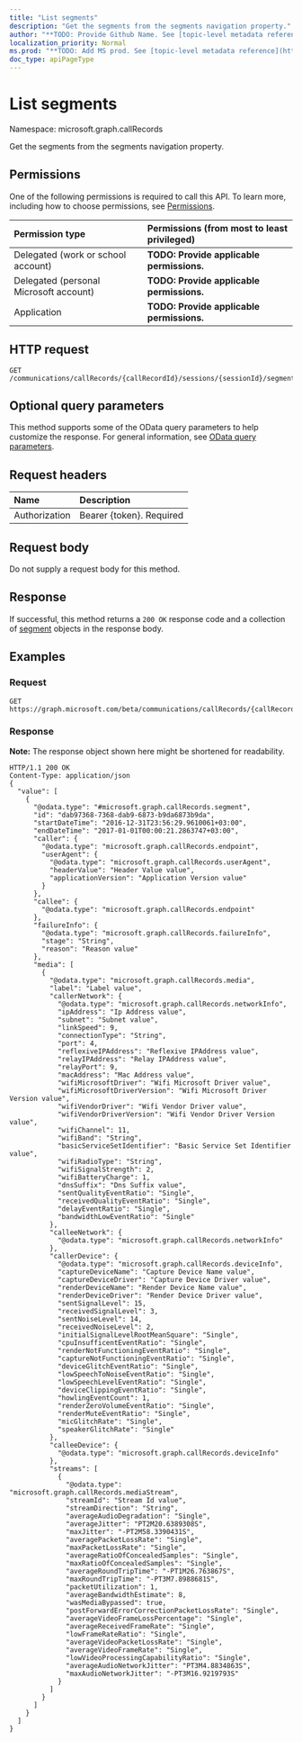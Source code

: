 ```yaml
---
title: "List segments"
description: "Get the segments from the segments navigation property."
author: "**TODO: Provide Github Name. See [topic-level metadata reference](https://msgo.azurewebsites.net/add/document/guidelines/metadata.html#topic-level-metadata)**"
localization_priority: Normal
ms.prod: "**TODO: Add MS prod. See [topic-level metadata reference](https://msgo.azurewebsites.net/add/document/guidelines/metadata.html#topic-level-metadata)**"
doc_type: apiPageType
---
```


# List segments

Namespace: microsoft.graph.callRecords

Get the segments from the segments navigation property.

## Permissions
One of the following permissions is required to call this API. To learn more, including how to choose permissions, see [Permissions](/concepts/permissions-reference.md).

|Permission type|Permissions (from most to least privileged)|
|:---|:---|
|Delegated (work or school account)|**TODO: Provide applicable permissions.**|
|Delegated (personal Microsoft account)|**TODO: Provide applicable permissions.**|
|Application|**TODO: Provide applicable permissions.**|

## HTTP request
<!-- {
  "blockType": "ignored"
}
-->
``` http
GET /communications/callRecords/{callRecordId}/sessions/{sessionId}/segments
```

## Optional query parameters
This method supports some of the OData query parameters to help customize the response. For general information, see [OData query parameters](/graph/query-parameters).

## Request headers
|Name|Description|
|:---|:---|
|Authorization|Bearer {token}. Required|

## Request body
Do not supply a request body for this method.

## Response
If successful, this method returns a `200 OK` response code and a collection of [segment](../resources/segment.md) objects in the response body.

## Examples

### Request
<!-- {
  "blockType": "request",
  "name": "get_segment"
}
-->
``` http
GET https://graph.microsoft.com/beta/communications/callRecords/{callRecordId}/sessions/{sessionId}/segments
```

### Response
**Note:** The response object shown here might be shortened for readability.
<!-- {
  "blockType": "response",
  "truncated": true,
  "@odata.type": "collection(microsoft.graph.callrecords.segment)"
}
-->
``` http
HTTP/1.1 200 OK
Content-Type: application/json
{
  "value": [
    {
      "@odata.type": "#microsoft.graph.callRecords.segment",
      "id": "dab97368-7368-dab9-6873-b9da6873b9da",
      "startDateTime": "2016-12-31T23:56:29.9610061+03:00",
      "endDateTime": "2017-01-01T00:00:21.2863747+03:00",
      "caller": {
        "@odata.type": "microsoft.graph.callRecords.endpoint",
        "userAgent": {
          "@odata.type": "microsoft.graph.callRecords.userAgent",
          "headerValue": "Header Value value",
          "applicationVersion": "Application Version value"
        }
      },
      "callee": {
        "@odata.type": "microsoft.graph.callRecords.endpoint"
      },
      "failureInfo": {
        "@odata.type": "microsoft.graph.callRecords.failureInfo",
        "stage": "String",
        "reason": "Reason value"
      },
      "media": [
        {
          "@odata.type": "microsoft.graph.callRecords.media",
          "label": "Label value",
          "callerNetwork": {
            "@odata.type": "microsoft.graph.callRecords.networkInfo",
            "ipAddress": "Ip Address value",
            "subnet": "Subnet value",
            "linkSpeed": 9,
            "connectionType": "String",
            "port": 4,
            "reflexiveIPAddress": "Reflexive IPAddress value",
            "relayIPAddress": "Relay IPAddress value",
            "relayPort": 9,
            "macAddress": "Mac Address value",
            "wifiMicrosoftDriver": "Wifi Microsoft Driver value",
            "wifiMicrosoftDriverVersion": "Wifi Microsoft Driver Version value",
            "wifiVendorDriver": "Wifi Vendor Driver value",
            "wifiVendorDriverVersion": "Wifi Vendor Driver Version value",
            "wifiChannel": 11,
            "wifiBand": "String",
            "basicServiceSetIdentifier": "Basic Service Set Identifier value",
            "wifiRadioType": "String",
            "wifiSignalStrength": 2,
            "wifiBatteryCharge": 1,
            "dnsSuffix": "Dns Suffix value",
            "sentQualityEventRatio": "Single",
            "receivedQualityEventRatio": "Single",
            "delayEventRatio": "Single",
            "bandwidthLowEventRatio": "Single"
          },
          "calleeNetwork": {
            "@odata.type": "microsoft.graph.callRecords.networkInfo"
          },
          "callerDevice": {
            "@odata.type": "microsoft.graph.callRecords.deviceInfo",
            "captureDeviceName": "Capture Device Name value",
            "captureDeviceDriver": "Capture Device Driver value",
            "renderDeviceName": "Render Device Name value",
            "renderDeviceDriver": "Render Device Driver value",
            "sentSignalLevel": 15,
            "receivedSignalLevel": 3,
            "sentNoiseLevel": 14,
            "receivedNoiseLevel": 2,
            "initialSignalLevelRootMeanSquare": "Single",
            "cpuInsufficentEventRatio": "Single",
            "renderNotFunctioningEventRatio": "Single",
            "captureNotFunctioningEventRatio": "Single",
            "deviceGlitchEventRatio": "Single",
            "lowSpeechToNoiseEventRatio": "Single",
            "lowSpeechLevelEventRatio": "Single",
            "deviceClippingEventRatio": "Single",
            "howlingEventCount": 1,
            "renderZeroVolumeEventRatio": "Single",
            "renderMuteEventRatio": "Single",
            "micGlitchRate": "Single",
            "speakerGlitchRate": "Single"
          },
          "calleeDevice": {
            "@odata.type": "microsoft.graph.callRecords.deviceInfo"
          },
          "streams": [
            {
              "@odata.type": "microsoft.graph.callRecords.mediaStream",
              "streamId": "Stream Id value",
              "streamDirection": "String",
              "averageAudioDegradation": "Single",
              "averageJitter": "PT2M20.6389308S",
              "maxJitter": "-PT2M58.3390431S",
              "averagePacketLossRate": "Single",
              "maxPacketLossRate": "Single",
              "averageRatioOfConcealedSamples": "Single",
              "maxRatioOfConcealedSamples": "Single",
              "averageRoundTripTime": "-PT1M26.763867S",
              "maxRoundTripTime": "-PT3M7.8988681S",
              "packetUtilization": 1,
              "averageBandwidthEstimate": 8,
              "wasMediaBypassed": true,
              "postForwardErrorCorrectionPacketLossRate": "Single",
              "averageVideoFrameLossPercentage": "Single",
              "averageReceivedFrameRate": "Single",
              "lowFrameRateRatio": "Single",
              "averageVideoPacketLossRate": "Single",
              "averageVideoFrameRate": "Single",
              "lowVideoProcessingCapabilityRatio": "Single",
              "averageAudioNetworkJitter": "PT3M4.8834863S",
              "maxAudioNetworkJitter": "-PT3M16.9219793S"
            }
          ]
        }
      ]
    }
  ]
}
```

